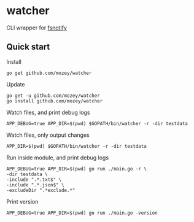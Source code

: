 # watcher

CLI wrapper for [fsnotify](https://github.com/fsnotify/fsnotify)

## Quick start

Install

    go get github.com/mozey/watcher

Update

    go get -u github.com/mozey/watcher
    go install github.com/mozey/watcher

Watch files, and print debug logs

    APP_DEBUG=true APP_DIR=$(pwd) $GOPATH/bin/watcher -r -dir testdata
    
Watch files, only output changes

    APP_DIR=$(pwd) $GOPATH/bin/watcher -r -dir testdata

Run inside module, and print debug logs

    APP_DEBUG=true APP_DIR=$(pwd) go run ./main.go -r \
    -dir testdata \
    -include ".*.txt$" \
    -include ".*.json$" \
    -excludeDir ".*exclude.*"
    
Print version

    APP_DEBUG=true APP_DIR=$(pwd) go run ./main.go -version

